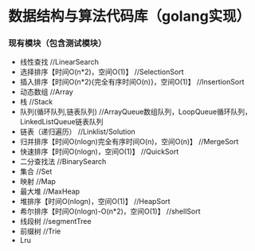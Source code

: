 # 数据结构与算法代码库（golang实现）

### 现有模块（包含测试模块）
* 线性查找                                         //LinearSearch
* 选择排序【时间O(n*2)，空间O(1)】                    //SelectionSort
* 插入排序【时间O(n*2){完全有序时间O(n)}，空间O(1)】    //InsertionSort
* 动态数组                                         //Array
* 栈                                              //Stack
* 队列(循环队列,链表队列)                            //ArrayQueue数组队列，LoopQueue循环队列，LinkedListQueue链表队列
* 链表（递归遍历）                                  //Linklist/Solution
* 归并排序【时间O(nlogn)完全有序时间O(n)，空间O(n)】    //MergeSort
* 快速排序【时间O(nlogn)，空间O(1)】                 //QuickSort
* 二分查找法                                      //BinarySearch
* 集合                                           //Set
* 映射                                           //Map
* 最大堆                                         //MaxHeap
* 堆排序【时间O(nlogn)，空间O(1)】                 //HeapSort
* 希尔排序【时间O(nlogn)-O(n*2)，空间O(1)】         //shellSort
* 线段树                                         //segmentTree
* 前缀树                                         //Trie
* Lru